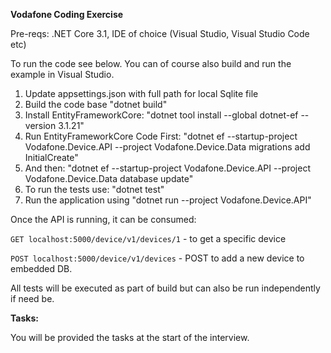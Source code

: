 **Vodafone Coding Exercise**

Pre-reqs: .NET Core 3.1, IDE of choice (Visual Studio, Visual Studio Code etc)

To run the code see below. You can of course also build and run the example in Visual Studio.

1. Update appsettings.json with full path for local Sqlite file
1. Build the code base "dotnet build"
1. Install EntityFrameworkCore: "dotnet tool install --global dotnet-ef --version 3.1.21"
1. Run EntityFrameworkCore Code First: "dotnet ef --startup-project Vodafone.Device.API --project Vodafone.Device.Data migrations add InitialCreate"
1. And then: "dotnet ef --startup-project Vodafone.Device.API --project Vodafone.Device.Data database update"
1. To run the tests use: "dotnet test"
1. Run the application using "dotnet run --project Vodafone.Device.API"

Once the API is running, it can be consumed:

`GET localhost:5000/device/v1/devices/1` - to get a specific device

`POST localhost:5000/device/v1/devices` - POST to add a new device to embedded DB.

All tests will be executed as part of build but can also be run independently if need be.

**Tasks:**

You will be provided the tasks at the start of the interview.